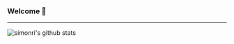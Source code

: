 ### Welcome 👋
---
![simonri's github stats](https://github-readme-stats.vercel.app/api?username=simonri&count_private=true&show_icons=true&theme=radical)
